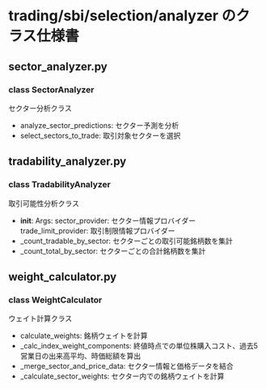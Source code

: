 # trading/sbi/selection/analyzer のクラス仕様書

## sector_analyzer.py

### class SectorAnalyzer
セクター分析クラス
- analyze_sector_predictions: セクター予測を分析
- select_sectors_to_trade: 取引対象セクターを選択

## tradability_analyzer.py

### class TradabilityAnalyzer
取引可能性分析クラス
- __init__: Args:
    sector_provider: セクター情報プロバイダー
    trade_limit_provider: 取引制限情報プロバイダー
- _count_tradable_by_sector: セクターごとの取引可能銘柄数を集計
- _count_total_by_sector: セクターごとの合計銘柄数を集計

## weight_calculator.py

### class WeightCalculator
ウェイト計算クラス
- calculate_weights: 銘柄ウェイトを計算
- _calc_index_weight_components: 終値時点での単位株購入コスト、過去5営業日の出来高平均、時価総額を算出
- _merge_sector_and_price_data: セクター情報と価格データを結合
- _calculate_sector_weights: セクター内での銘柄ウェイトを計算

